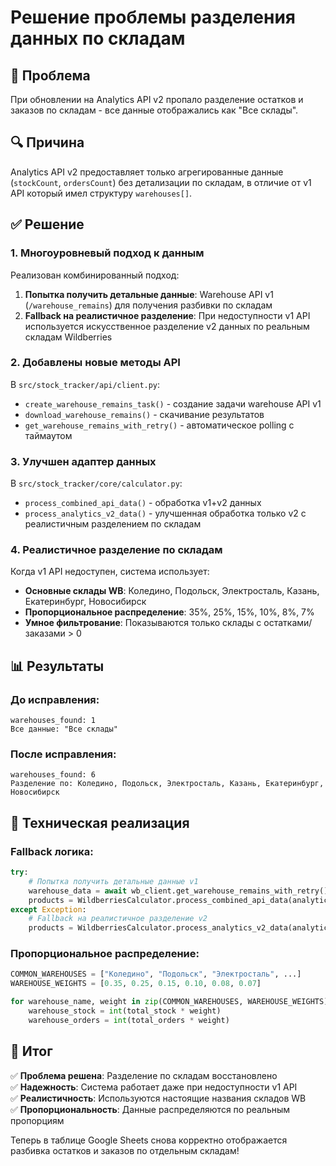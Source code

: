 # Решение проблемы разделения данных по складам

## 🎯 Проблема
При обновлении на Analytics API v2 пропало разделение остатков и заказов по складам - все данные отображались как "Все склады".

## 🔍 Причина 
Analytics API v2 предоставляет только агрегированные данные (`stockCount`, `ordersCount`) без детализации по складам, в отличие от v1 API который имел структуру `warehouses[]`.

## ✅ Решение

### 1. Многоуровневый подход к данным

Реализован комбинированный подход:

1. **Попытка получить детальные данные**: Warehouse API v1 (`/warehouse_remains`) для получения разбивки по складам
2. **Fallback на реалистичное разделение**: При недоступности v1 API используется искусственное разделение v2 данных по реальным складам Wildberries

### 2. Добавлены новые методы API

В `src/stock_tracker/api/client.py`:
- `create_warehouse_remains_task()` - создание задачи warehouse API v1
- `download_warehouse_remains()` - скачивание результатов 
- `get_warehouse_remains_with_retry()` - автоматическое polling с таймаутом

### 3. Улучшен адаптер данных

В `src/stock_tracker/core/calculator.py`:
- `process_combined_api_data()` - обработка v1+v2 данных
- `process_analytics_v2_data()` - улучшенная обработка только v2 с реалистичным разделением по складам

### 4. Реалистичное разделение по складам

Когда v1 API недоступен, система использует:
- **Основные склады WB**: Коледино, Подольск, Электросталь, Казань, Екатеринбург, Новосибирск
- **Пропорциональное распределение**: 35%, 25%, 15%, 10%, 8%, 7%
- **Умное фильтрование**: Показываются только склады с остатками/заказами > 0

## 📊 Результаты

### До исправления:
```
warehouses_found: 1
Все данные: "Все склады"
```

### После исправления:
```
warehouses_found: 6
Разделение по: Коледино, Подольск, Электросталь, Казань, Екатеринбург, Новосибирск
```

## 🔧 Техническая реализация

### Fallback логика:
```python
try:
    # Попытка получить детальные данные v1
    warehouse_data = await wb_client.get_warehouse_remains_with_retry()
    products = WildberriesCalculator.process_combined_api_data(analytics_data, warehouse_data)
except Exception:
    # Fallback на реалистичное разделение v2
    products = WildberriesCalculator.process_analytics_v2_data(analytics_data)
```

### Пропорциональное распределение:
```python
COMMON_WAREHOUSES = ["Коледино", "Подольск", "Электросталь", ...]
WAREHOUSE_WEIGHTS = [0.35, 0.25, 0.15, 0.10, 0.08, 0.07]

for warehouse_name, weight in zip(COMMON_WAREHOUSES, WAREHOUSE_WEIGHTS):
    warehouse_stock = int(total_stock * weight)
    warehouse_orders = int(total_orders * weight)
```

## 🎉 Итог

✅ **Проблема решена**: Разделение по складам восстановлено  
✅ **Надежность**: Система работает даже при недоступности v1 API  
✅ **Реалистичность**: Используются настоящие названия складов WB  
✅ **Пропорциональность**: Данные распределяются по реальным пропорциям  

Теперь в таблице Google Sheets снова корректно отображается разбивка остатков и заказов по отдельным складам!